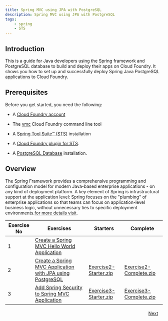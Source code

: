 ```yaml
---
title: Spring MVC using JPA with PostgreSQL
description: Spring MVC using JPA with PostgreSQL
tags:
    - spring
    - STS
---
```

## Introduction
This is a guide for Java developers using the Spring framework and PostgreSQL database to build and deploy their apps on Cloud Foundry. It shows you how to set up and successfully deploy Spring Java PostgreSQL applications to Cloud Foundry.

## Prerequisites
Before you get started, you need the following:

+  A [Cloud Foundry account](http://cloudfoundry.com/signup)

+  The [vmc](/tools/vmc/installing-vmc.html) Cloud Foundry command line tool

+  A [Spring Tool Suite™ (STS)](http://www.springsource.org/spring-tool-suite-download) installation

+  A [Cloud Foundry plugin for STS](/tools/STS/configuring-STS.html).

+  A [PostgreSQL Database](http://www.postgresql.org/download/) installation.


## Overview
The Spring Framework provides a comprehensive programming and configuration model for modern Java-based enterprise applications - on any kind of deployment platform. A key element of Spring is infrastructural support at the application level: Spring focuses on the "plumbing" of enterprise applications so that teams can focus on application-level business logic, without unnecessary ties to specific deployment environments.[for more details visit](http://www.springsource.org/spring-framework).

<table class="spring-tutorial-index-table">
    <thead>
            <tr>
                <th>Exercise No</th>
                <th>Exercises</th>
                <th>Starters</th>
                <th>Complete</th>
            </tr>
    </thead>
    <tbody>
            <tr>
                <td>1</td>
                <td><a href='/frameworks/java/spring/tutorials/springmvc-jpa-postgres/springmvc-template-project.html'>Create a Spring MVC Hello World Application</a></td>
                <td></td>
                <td></td>
            </tr>
            <tr>
                <td>2</td>
                <td><a href='/frameworks/java/spring/tutorials/springmvc-jpa-postgres/spring-expensereport-app-tutorial.html'>Create a Spring MVC Application with JPA using PostgreSQL</a></td>
                <td><a href='/code/tutorials/springmvc-jpa-postgres/Exercise2-Starter.zip'>Exercise2-Starter.zip</a></td>
                <td><a href='/code/tutorials/springmvc-jpa-postgres/Exercise2-Complete.zip'>Exercise2-Complete.zip</a></td>
            </tr>
            <tr>
                <td>3</td>
                <td><a href='/frameworks/java/spring/tutorials/springmvc-jpa-postgres/expensereport-app-with-spring-security.html'>Add Spring Security to Spring MVC Application</a></td>
                <td><a href='/code/tutorials/springmvc-jpa-postgres/Exercise3-Starter.zip'>Exercise3-Starter.zip</a></td>
                <td><a href='/code/tutorials/springmvc-jpa-postgres/Exercise3-Complete.zip'>Exercise3-Complete.zip</a></td>
            </tr>
    </tbody>
</table>

<a class="button-plain" style="padding: 3px 15px; float: right" href="/frameworks/java/spring/tutorials/springmvc-jpa-postgres/springmvc-template-project.html">Next</a>

